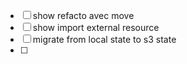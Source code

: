 

- [ ] show refacto avec move
- [ ] show import external resource
- [ ] migrate from local state to s3 state
- [ ]